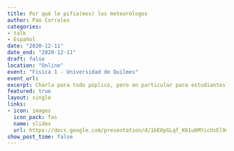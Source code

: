 ```yaml
---
title: Por qué le pifia(mos) los meteorólogos
author: Pao Corrales
categories:
- talk
- Español
date: "2020-12-11"
date_end: "2020-12-11"
draft: false
location: "Online"
event: "Fisica 1 - Universidad de Quilmes"
event_url: 
excerpt: Charla para todo púplico, pero en particular para estudiantes de primer año de Física sobre meteorología, como se generan los pronósticos, porqué le pifiamos y porqué no tenemos la culpa.
featured: true
layout: single
links:
- icon: images
  icon_pack: fas
  name: slides 
  url: https://docs.google.com/presentation/d/1bE8pGLqf_K61u6MYicUsEl9cEPboJvdkZ9OeEN2XDfQ/edit#slide=id.p
show_post_time: false 
---
```




